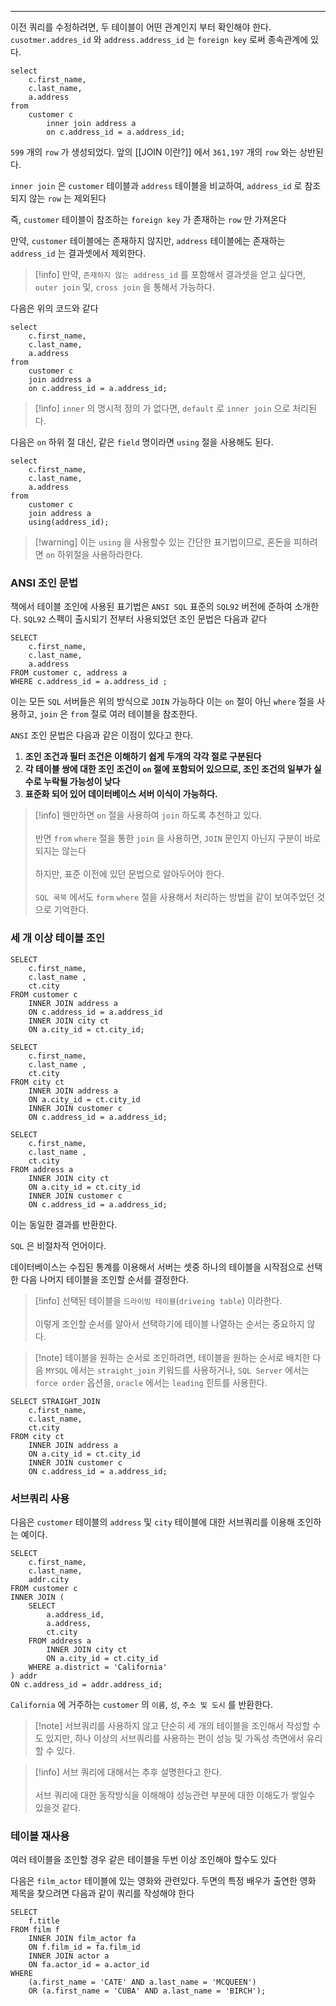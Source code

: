 
---

이전 쿼리를 수정하려면, 두 테이블이 어떤 관계인지 부터 확인해야 한다.
`cusotmer.addres_id` 와 `address.address_id` 는 `foreign key` 로써 종속관계에 있다.

```mysql
select 
	c.first_name,
	c.last_name,
	a.address
from
	customer c
		inner join address a 
		on c.address_id = a.address_id;
```

`599` 개의 `row` 가 생성되었다.
앞의 [[JOIN 이란?]] 에서 `361,197` 개의 `row` 와는 상반된다.

`inner join` 은 `customer` 테이블과 `address` 테이블을 비교하여, `address_id` 로 참조되지 않는 `row` 는 제외된다

즉, `customer` 테이블이 참조하는 `foreign key` 가 존재하는 `row` 만 가져온다 

만약, `customer` 테이블에는 존재하지 않지만, `address` 테이블에는 존재하는 `address_id` 는 결과셋에서 제외한다.

>[!info] 만약, `존재하지 않는 address_id` 를 포함해서 결과셋을 얻고 싶다면, `outer join` 및, `cross join` 을 통해서 가능하다.

다음은 위의 코드와 같다

```mysql
select 
	c.first_name,
	c.last_name,
	a.address
from
	customer c
	join address a 
	on c.address_id = a.address_id;
```

>[!info] `inner` 의 명시적 정의 가 없다면, `default` 로 `inner join`  으로 처리된다.

다음은 `on` 하위 절 대신, 같은 `field` 명이라면 `using` 절을 사용해도 된다.

```mysql
select 
	c.first_name,
	c.last_name,
	a.address
from
	customer c
	join address a 
	using(address_id);
```

>[!warning] 이는 `using` 을 사용할수 있는 간단한 표기법이므로, 혼돈을 피하려면 `on` 하위절을 사용하라한다.

### ANSI 조인 문법

책에서 테이블 조인에 사용된 표기법은 `ANSI SQL` 표준의 `SQL92` 버전에 준하여 소개한다.
`SQL92` 스펙이 출시되기 전부터 사용되었던 조인 문법은 다음과 같다

```mysql
SELECT
	c.first_name,
	c.last_name,
	a.address
FROM customer c, address a
WHERE c.address_id = a.address_id ;
```

이는 모든 `SQL` 서버들은 위의 방식으로 `JOIN` 가능하다
이는 `on` 절이 아닌 `where` 절을 사용하고, `join`  은 `from` 절로 여러 테이블을 참조한다.

`ANSI` 조인 문법은 다음과 같은 이점이 있다고 한다.

1. **조인 조건과 필터 조건은 이해하기 쉽게 두개의 각각 절로 구분된다**
2. **각 테이블 쌍에 대한 조인 조건이 `on` 절에 포함되어 있으므로, 조인 조건의 일부가 실수로 누락될 가능성이 낮다**
3. **표준화 되어 있어 데이터베이스 서버 이식이 가능하다.**

>[!info] 웬만하면 `on` 절을 사용하여 `join` 하도록 추천하고 있다.<br><br>반면 `from` `where` 절을 통한 `join` 을 사용하면, `JOIN` 문인지 아닌지 구분이 바로 되지는 않는다<br><br>하지만, 표준 이전에 있던 문법으로 알아두어야 한다.<br><br>`SQL 쿡북` 에서도 `form` `where` 절을 사용해서 처리하는 방법을 같이 보여주었던 것으로 기억한다.

### 세 개 이상 테이블 조인

```mysql
SELECT
	c.first_name,
	c.last_name ,
	ct.city 
FROM customer c
	INNER JOIN address a
	ON c.address_id = a.address_id
	INNER JOIN city ct
	ON a.city_id = ct.city_id;

SELECT
	c.first_name,
	c.last_name ,
	ct.city
FROM city ct
	INNER JOIN address a
	ON a.city_id = ct.city_id
	INNER JOIN customer c
	ON c.address_id = a.address_id;

SELECT
	c.first_name,
	c.last_name ,
	ct.city
FROM address a
	INNER JOIN city ct
	ON a.city_id = ct.city_id
	INNER JOIN customer c
	ON c.address_id = a.address_id;
```

이는 동일한 결과를 반환한다.

`SQL` 은 비절차적 언어이다.

데이터베이스는 수집된 통계를 이용해서 서버는 셋중 하나의 테이블을 시작점으로 선택한 다음 나머지 테이블을 조인할 순서를 결정한다. 

>[!info] 선택된 테이블을 `드라이빙 테이블`(`driveing table`) 이라한다.<br><br>이렇게 조인할 순서를 알아서 선택하기에 테이블 나열하는 순서는 중요하지 않다.

>[!note] 테이블을 원하는 순서로 조인하려면, 테이블을 원하는 순서로 배치한 다음 `MYSQL` 에서는 `straight_join` 키워드를 사용하거나, `SQL Server` 에서는 `force order` 옵션을, `oracle` 에서는 `leading` 힌트를 사용한다.

```mysql
SELECT STRAIGHT_JOIN 
	c.first_name, 
	c.last_name,
	ct.city
FROM city ct
	INNER JOIN address a
	ON a.city_id = ct.city_id
	INNER JOIN customer c
	ON c.address_id = a.address_id;
```

### 서브쿼리 사용

다음은 `customer` 테이블의 `address` 및 `city` 테이블에 대한 서브쿼리를 이용해 조인하는 예이다.

```mysql
SELECT
	c.first_name,
	c.last_name,
	addr.city
FROM customer c
INNER JOIN (
	SELECT
		a.address_id,
		a.address,
		ct.city
	FROM address a
		INNER JOIN city ct
		ON a.city_id = ct.city_id
	WHERE a.district = 'California'
) addr
ON c.address_id = addr.address_id;
```

`California` 에 거주하는 `customer` 의 `이름`, `성`, `주소 및 도시` 를 반환한다.

>[!note] 서브쿼리를 사용하지 않고 단순히 세 개의 테이블을 조인해서 작성할 수도 있지만, 하나 이상의 서브쿼리를 사용하는 편이 성능 및 가독성 측면에서 유리할 수 있다.

>[!info] 서브 쿼리에 대해서는 추후 설명한다고 한다.<br><br>서브 쿼리에 대한 동작방식을 이해해야 성능관련 부분에 대한 이해도가 쌓일수 있을것 같다.

### 테이블 재사용

여러 테이블을 조인할 경우 같은 테이블을 두번 이상 조인해야 할수도 있다

다음은 `film_actor` 테이블에 있는 영화와 관련있다.
두면의 특정 배우가 출연한 영화 제목을 찾으려면 다음과 같이 쿼리를 작성해야 한다

```mysql
SELECT
	f.title
FROM film f
	INNER JOIN film_actor fa
	ON f.film_id = fa.film_id
	INNER JOIN actor a
	ON fa.actor_id = a.actor_id
WHERE
	(a.first_name = 'CATE' AND a.last_name = 'MCQUEEN')
	OR (a.first_name = 'CUBA' AND a.last_name = 'BIRCH');
```








